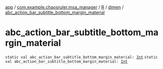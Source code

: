 [app](../../../index.md) / [com.example.chaosruler.msa_manager](../../index.md) / [R](../index.md) / [dimen](index.md) / [abc_action_bar_subtitle_bottom_margin_material](.)

# abc_action_bar_subtitle_bottom_margin_material

`static val abc_action_bar_subtitle_bottom_margin_material: `[`Int`](https://kotlinlang.org/api/latest/jvm/stdlib/kotlin/-int/index.html)
`static val abc_action_bar_subtitle_bottom_margin_material: `[`Int`](https://kotlinlang.org/api/latest/jvm/stdlib/kotlin/-int/index.html)